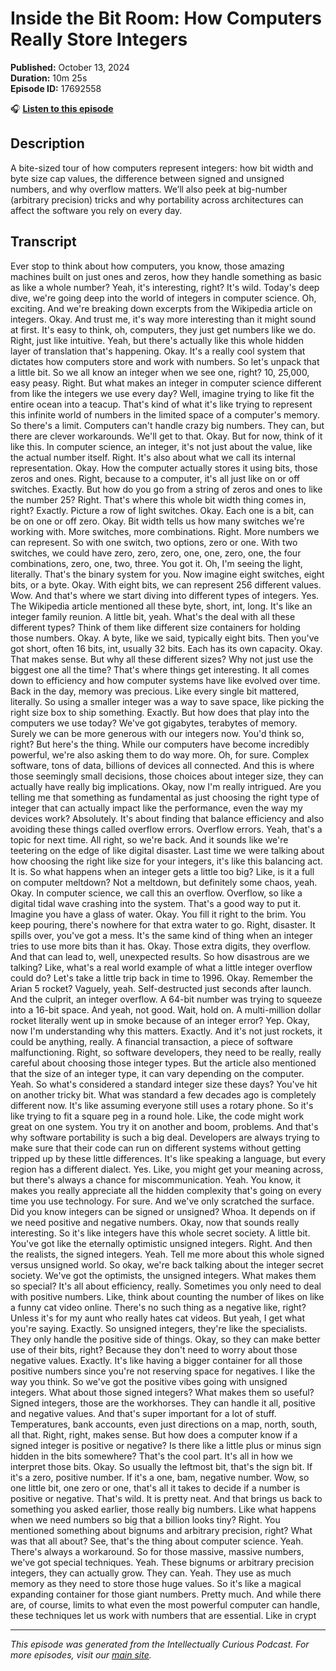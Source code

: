 # Inside the Bit Room: How Computers Really Store Integers

**Published:** October 13, 2024  
**Duration:** 10m 25s  
**Episode ID:** 17692558

🎧 **[Listen to this episode](https://intellectuallycurious.buzzsprout.com/2529712/episodes/17692558-inside-the-bit-room-how-computers-really-store-integers)**

## Description

A bite-sized tour of how computers represent integers: how bit width and byte size cap values, the difference between signed and unsigned numbers, and why overflow matters. We’ll also peek at big-number (arbitrary precision) tricks and why portability across architectures can affect the software you rely on every day.

## Transcript

Ever stop to think about how computers, you know, those amazing machines built on just ones and zeros, how they handle something as basic as like a whole number? Yeah, it's interesting, right? It's wild. Today's deep dive, we're going deep into the world of integers in computer science. Oh, exciting. And we're breaking down excerpts from the Wikipedia article on integers. Okay. And trust me, it's way more interesting than it might sound at first. It's easy to think, oh, computers, they just get numbers like we do. Right, just like intuitive. Yeah, but there's actually like this whole hidden layer of translation that's happening. Okay. It's a really cool system that dictates how computers store and work with numbers. So let's unpack that a little bit. So we all know an integer when we see one, right? 10, 25,000, easy peasy. Right. But what makes an integer in computer science different from like the integers we use every day? Well, imagine trying to like fit the entire ocean into a teacup. That's kind of what it's like trying to represent this infinite world of numbers in the limited space of a computer's memory. So there's a limit. Computers can't handle crazy big numbers. They can, but there are clever workarounds. We'll get to that. Okay. But for now, think of it like this. In computer science, an integer, it's not just about the value, like the actual number itself. Right. It's also about what we call its internal representation. Okay. How the computer actually stores it using bits, those zeros and ones. Right, because to a computer, it's all just like on or off switches. Exactly. But how do you go from a string of zeros and ones to like the number 25? Right. That's where this whole bit width thing comes in, right? Exactly. Picture a row of light switches. Okay. Each one is a bit, can be on one or off zero. Okay. Bit width tells us how many switches we're working with. More switches, more combinations. Right. More numbers we can represent. So with one switch, two options, zero or one. With two switches, we could have zero, zero, zero, one, one, zero, one, the four combinations, zero, one, two, three. You got it. Oh, I'm seeing the light, literally. That's the binary system for you. Now imagine eight switches, eight bits, or a byte. Okay. With eight bits, we can represent 256 different values. Wow. And that's where we start diving into different types of integers. Yes. The Wikipedia article mentioned all these byte, short, int, long. It's like an integer family reunion. A little bit, yeah. What's the deal with all these different types? Think of them like different size containers for holding those numbers. Okay. A byte, like we said, typically eight bits. Then you've got short, often 16 bits, int, usually 32 bits. Each has its own capacity. Okay. That makes sense. But why all these different sizes? Why not just use the biggest one all the time? That's where things get interesting. It all comes down to efficiency and how computer systems have like evolved over time. Back in the day, memory was precious. Like every single bit mattered, literally. So using a smaller integer was a way to save space, like picking the right size box to ship something. Exactly. But how does that play into the computers we use today? We've got gigabytes, terabytes of memory. Surely we can be more generous with our integers now. You'd think so, right? But here's the thing. While our computers have become incredibly powerful, we're also asking them to do way more. Oh, for sure. Complex software, tons of data, billions of devices all connected. And this is where those seemingly small decisions, those choices about integer size, they can actually have really big implications. Okay, now I'm really intrigued. Are you telling me that something as fundamental as just choosing the right type of integer that can actually impact like the performance, even the way my devices work? Absolutely. It's about finding that balance efficiency and also avoiding these things called overflow errors. Overflow errors. Yeah, that's a topic for next time. All right, so we're back. And it sounds like we're teetering on the edge of like digital disaster. Last time we were talking about how choosing the right like size for your integers, it's like this balancing act. It is. So what happens when an integer gets a little too big? Like, is it a full on computer meltdown? Not a meltdown, but definitely some chaos, yeah. Okay. In computer science, we call this an overflow. Overflow, so like a digital tidal wave crashing into the system. That's a good way to put it. Imagine you have a glass of water. Okay. You fill it right to the brim. You keep pouring, there's nowhere for that extra water to go. Right, disaster. It spills over, you've got a mess. It's the same kind of thing when an integer tries to use more bits than it has. Okay. Those extra digits, they overflow. And that can lead to, well, unexpected results. So how disastrous are we talking? Like, what's a real world example of what a little integer overflow could do? Let's take a little trip back in time to 1996. Okay. Remember the Arian 5 rocket? Vaguely, yeah. Self-destructed just seconds after launch. And the culprit, an integer overflow. A 64-bit number was trying to squeeze into a 16-bit space. And yeah, not good. Wait, hold on. A multi-million dollar rocket literally went up in smoke because of an integer error? Yep. Okay, now I'm understanding why this matters. Exactly. And it's not just rockets, it could be anything, really. A financial transaction, a piece of software malfunctioning. Right, so software developers, they need to be really, really careful about choosing those integer types. But the article also mentioned that the size of an integer type, it can vary depending on the computer. Yeah. So what's considered a standard integer size these days? You've hit on another tricky bit. What was standard a few decades ago is completely different now. It's like assuming everyone still uses a rotary phone. So it's like trying to fit a square peg in a round hole. Like, the code might work great on one system. You try it on another and boom, problems. And that's why software portability is such a big deal. Developers are always trying to make sure that their code can run on different systems without getting tripped up by these little differences. It's like speaking a language, but every region has a different dialect. Yes. Like, you might get your meaning across, but there's always a chance for miscommunication. Yeah. You know, it makes you really appreciate all the hidden complexity that's going on every time you use technology. For sure. And we've only scratched the surface. Did you know integers can be signed or unsigned? Whoa. It depends on if we need positive and negative numbers. Okay, now that sounds really interesting. So it's like integers have this whole secret society. A little bit. You've got like the eternally optimistic unsigned integers. Right. And then the realists, the signed integers. Yeah. Tell me more about this whole signed versus unsigned world. So okay, we're back talking about the integer secret society. We've got the optimists, the unsigned integers. What makes them so special? It's all about efficiency, really. Sometimes you only need to deal with positive numbers. Like, think about counting the number of likes on like a funny cat video online. There's no such thing as a negative like, right? Unless it's for my aunt who really hates cat videos. But yeah, I get what you're saying. Exactly. So unsigned integers, they're like the specialists. They only handle the positive side of things. Okay, so they can make better use of their bits, right? Because they don't need to worry about those negative values. Exactly. It's like having a bigger container for all those positive numbers since you're not reserving space for negatives. I like the way you think. So we've got the positive vibes going with unsigned integers. What about those signed integers? What makes them so useful? Signed integers, those are the workhorses. They can handle it all, positive and negative values. And that's super important for a lot of stuff. Temperatures, bank accounts, even just directions on a map, north, south, all that. Right, right, makes sense. But how does a computer know if a signed integer is positive or negative? Is there like a little plus or minus sign hidden in the bits somewhere? That's the cool part. It's all in how we interpret those bits. Okay. So usually the leftmost bit, that's the sign bit. If it's a zero, positive number. If it's a one, bam, negative number. Wow, so one little bit, one zero or one, that's all it takes to decide if a number is positive or negative. That's wild. It is pretty neat. And that brings us back to something you asked earlier, those really big numbers. Like what happens when we need numbers so big that a billion looks tiny? Right. You mentioned something about bignums and arbitrary precision, right? What was that all about? See, that's the thing about computer science. Yeah. There's always a workaround. So for those massive, massive numbers, we've got special techniques. Yeah. These bignums or arbitrary precision integers, they can actually grow. They can. Yeah. They use as much memory as they need to store those huge values. So it's like a magical expanding container for those giant numbers. Pretty much. And while there are, of course, limits to what even the most powerful computer can handle, these techniques let us work with numbers that are essential. Like in crypt

---
*This episode was generated from the Intellectually Curious Podcast. For more episodes, visit our [main site](https://intellectuallycurious.buzzsprout.com).*
